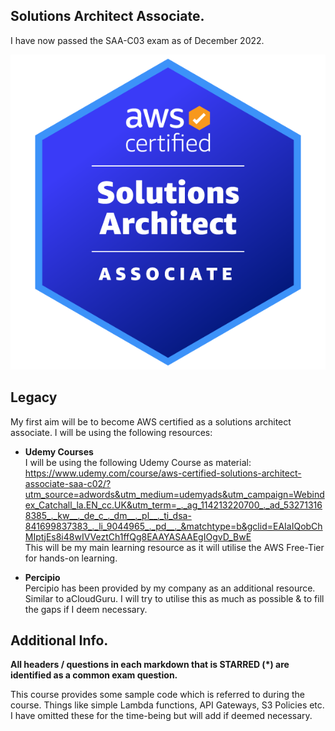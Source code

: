 ## **Solutions Architect Associate**.

I have now passed the SAA-C03 exam as of December 2022.

<img src="./images/aws_badge.png">

## **Legacy**

My first aim will be to become AWS certified as a solutions architect associate. I will be using the following resources:

* **Udemy Courses**  
I will be using the following Udemy Course as material:<br>
https://www.udemy.com/course/aws-certified-solutions-architect-associate-saa-c02/?utm_source=adwords&utm_medium=udemyads&utm_campaign=Webindex_Catchall_la.EN_cc.UK&utm_term=_._ag_114213220700_._ad_532713168385_._kw__._de_c_._dm__._pl__._ti_dsa-841699837383_._li_9044965_._pd__._&matchtype=b&gclid=EAIaIQobChMIptjEs8i48wIVVeztCh1ffQg8EAAYASAAEgIOgvD_BwE <br>
This will be my main learning resource as it will utilise the AWS Free-Tier for hands-on learning.

* **Percipio**  
Percipio has been provided by my company as an additional resource. Similar to aCloudGuru. I will try to utilise this as much as possible & to fill the gaps if I deem necessary.

## **Additional Info**.

**All headers / questions in each markdown that is STARRED (\*) are identified as a common exam question.**

This course provides some sample code which is referred to during the course. Things like simple Lambda functions, API Gateways, S3 Policies etc. I have omitted these for the time-being but will add if deemed necessary.